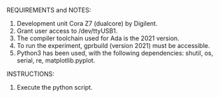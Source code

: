 REQUIREMENTS and NOTES: 
1. Development unit Cora Z7 (dualcore) by Digilent. 
2. Grant user access to /dev/ttyUSB1. 
3. The compiler toolchain used for Ada is the 2021 version. 
4. To run the experiment, gprbuild (version 2021) must be accessible. 
5. Python3 has been used, with the following dependencies: shutil, os, serial, re, matplotlib.pyplot. 

INSTRUCTIONS: 
1. Execute the python script. 
